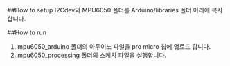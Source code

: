##How to setup
I2Cdev와 MPU6050 폴더를 Arduino/libraries 폴더 아래에 복사합니다.

##How to run
1. mpu6050_arduino 폴더의 아두이노 파일을 pro micro 칩에 업로드 합니다.
2. mpu6050_processing 폴더의 스케치 파일을 실행합니다.
